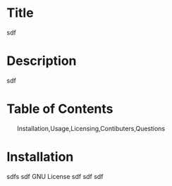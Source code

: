 <h1>Title</h1>
sdf

<h1>Description</h1>
sdf

<h1>Table of Contents</h1>
<ul>Installation,Usage,Licensing,Contibuters,Questions</ul>

<h1>Installation</h1>
sdfs
sdf
GNU License
sdf
sdf
sdf